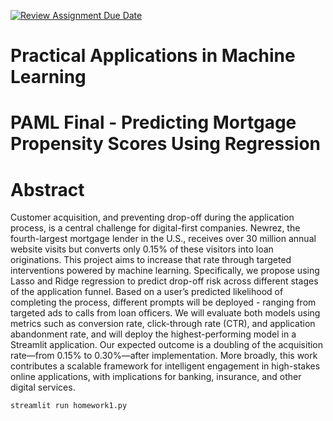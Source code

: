 [![Review Assignment Due Date](https://classroom.github.com/assets/deadline-readme-button-22041afd0340ce965d47ae6ef1cefeee28c7c493a6346c4f15d667ab976d596c.svg)](https://classroom.github.com/a/1PiV8uhi)
# Practical Applications in Machine Learning 

# PAML Final - Predicting Mortgage Propensity Scores Using Regression

# Abstract

Customer acquisition, and preventing drop-off during the application process, is a central challenge for digital-first companies. Newrez, the fourth-largest mortgage lender in the U.S., receives over 30 million annual website visits but converts only 0.15\% of these visitors into loan originations. This project aims to increase that rate through targeted interventions powered by machine learning. Specifically, we propose using Lasso and Ridge regression to predict drop-off risk across different stages of the application funnel. Based on a user’s predicted likelihood of completing the process, different prompts will be deployed - ranging from targeted ads to calls from loan officers. We will evaluate both models using metrics such as conversion rate, click-through rate (CTR), and application abandonment rate, and will deploy the highest-performing model in a Streamlit application. Our expected outcome is a doubling of the acquisition rate—from 0.15\% to 0.30\%—after implementation. More broadly, this work contributes a scalable framework for intelligent engagement in high-stakes online applications, with implications for banking, insurance, and other digital services.

```
streamlit run homework1.py
```
